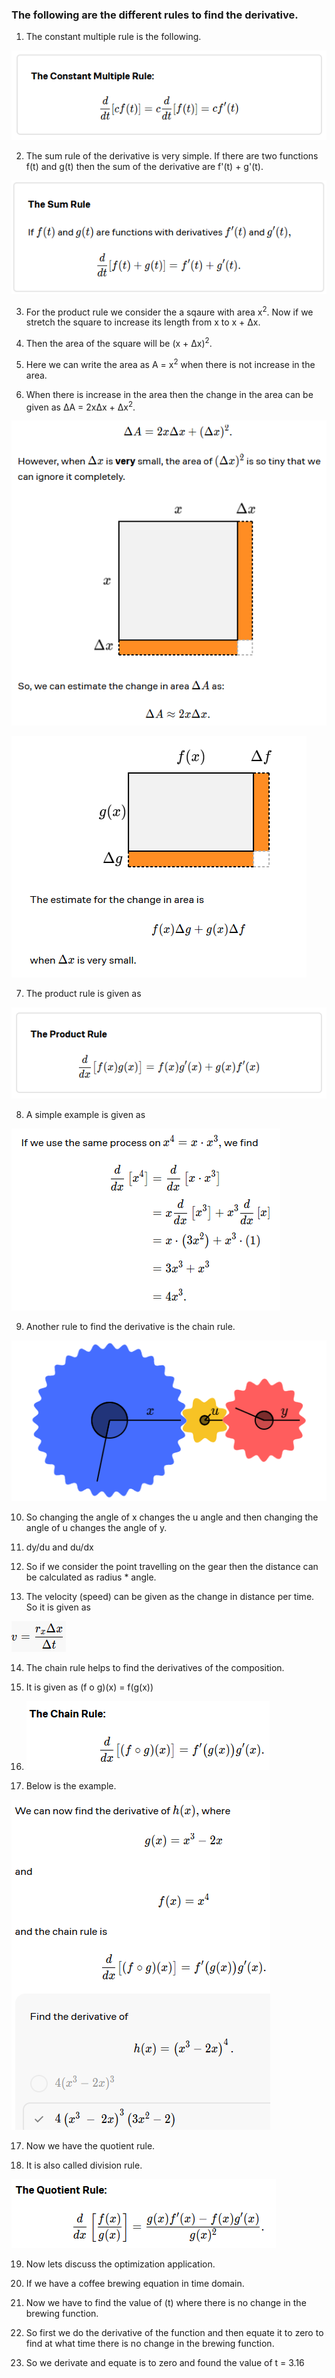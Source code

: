 ### The following are the different rules to find the derivative.

1. The constant multiple rule is the following.

![Screenshot](./Images/constantmultiplerule.png)

2. The sum rule of the derivative is very simple. If there are two functions f(t) and g(t) then the sum of the derivative are f'(t) + g'(t).

![Screenshot](./Images/sumrule.png)

3. For the product rule we consider the a sqaure with area x<sup>2</sup>. Now if we stretch the square to increase its length from x to x + Δx. 

4. Then the area of the square will be (x + Δx)<sup>2</sup>.

5. Here we can write the area as A = x<sup>2</sup> when there is not increase in the area.

6. When there is increase in the area then the change in the area can be given as ΔA = 2xΔx + Δx<sup>2</sup>.

![Screenshot](./Images/productrule1.png)

![Screenshot](./Images/productrule2.png)

7. The product rule is given as 

![Screenshot](./Images/productrule3.png)

8. A simple example is given as

![Screenshot](./Images/productrule4.png)

9. Another rule to find the derivative is the chain rule.

![Screenshot](./Images/chainrule1.png)

10. So changing the angle of x changes the u angle and then changing the angle of u changes the angle of y.

11. dy/du and du/dx

12. So if we consider the point travelling on the gear then the distance can be calculated as radius * angle.

13. The velocity (speed) can be given as the change in distance per time. So it is given as 

![Screenshot](./Images/chainrule2.png)

14. The chain rule helps to find the derivatives of the composition.

15. It is given as (f o g)(x) = f(g(x))

16. ![Screenshot](./Images/chainrule3.png) 

17. Below is the example.

![Screenshot](./Images/chainrule4.png) 

17. Now we have the quotient rule.

18. It is also called division rule.

![Screenshot](./Images/quotientrule.png) 

19. Now lets discuss the optimization application.

20. If we have a coffee brewing equation in time domain.

21. Now we have to find the value of (t) where there is no change in the brewing function.

22. So first we do the derivative of the function and then equate it to zero to find at what time there is no change in the brewing function.

23. So we derivate and equate is to zero and found the value of t = 3.16


